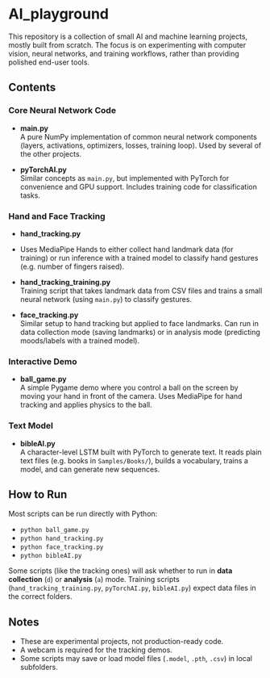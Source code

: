 # AI_playground

This repository is a collection of small AI and machine learning projects, mostly built from scratch. The focus is on experimenting with computer vision, neural networks, and training workflows, rather than providing polished end-user tools.

## Contents

### Core Neural Network Code
- **main.py**  
  A pure NumPy implementation of common neural network components (layers, activations, optimizers, losses, training loop). Used by several of the other projects.

- **pyTorchAI.py**  
  Similar concepts as `main.py`, but implemented with PyTorch for convenience and GPU support. Includes training code for classification tasks.

### Hand and Face Tracking
- **hand_tracking.py**
- 
  Uses MediaPipe Hands to either collect hand landmark data (for training) or run inference with a trained model to classify hand gestures (e.g. number of fingers raised).

- **hand_tracking_training.py**  
  Training script that takes landmark data from CSV files and trains a small neural network (using `main.py`) to classify gestures.

- **face_tracking.py**  
  Similar setup to hand tracking but applied to face landmarks. Can run in data collection mode (saving landmarks) or in analysis mode (predicting moods/labels with a trained model).

### Interactive Demo
- **ball_game.py**  
  A simple Pygame demo where you control a ball on the screen by moving your hand in front of the camera. Uses MediaPipe for hand tracking and applies physics to the ball.

### Text Model
- **bibleAI.py**  
  A character-level LSTM built with PyTorch to generate text. It reads plain text files (e.g. books in `Samples/Books/`), builds a vocabulary, trains a model, and can generate new sequences.

## How to Run
Most scripts can be run directly with Python:
- `python ball_game.py`
- `python hand_tracking.py`
- `python face_tracking.py`
- `python bibleAI.py`

Some scripts (like the tracking ones) will ask whether to run in **data collection** (`d`) or **analysis** (`a`) mode. Training scripts (`hand_tracking_training.py`, `pyTorchAI.py`, `bibleAI.py`) expect data files in the correct folders.

## Notes
- These are experimental projects, not production-ready code.  
- A webcam is required for the tracking demos.  
- Some scripts may save or load model files (`.model`, `.pth`, `.csv`) in local subfolders.  
